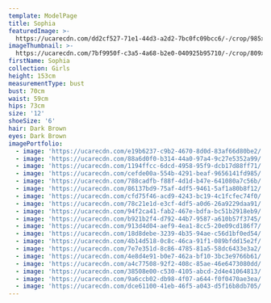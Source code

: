```yaml
---
template: ModelPage
title: Sophia
featuredImage: >-
  https://ucarecdn.com/dd2cf527-71e1-44d3-a2d2-7bc0fc09bcc6/-/crop/985x441/0,0/-/preview/
imageThumbnail: >-
  https://ucarecdn.com/7bf9950f-c3a5-4a68-b2e0-040925b95710/-/crop/809x1043/205,207/-/preview/
firstName: Sophia
collection: Girls
height: 153cm
measurementType: bust
bust: 70cm
waist: 59cm
hips: 73cm
size: '12'
shoeSize: '6'
hair: Dark Brown
eyes: Dark Brown
imagePortfolio:
  - image: 'https://ucarecdn.com/e19b6237-c9b2-4670-8d0d-83af66d80be2/'
  - image: 'https://ucarecdn.com/88a6d0f0-b314-44a0-97a4-9c27e5352a99/'
  - image: 'https://ucarecdn.com/1194ffcc-6dcd-4958-95f9-dcb17d88ff71/'
  - image: 'https://ucarecdn.com/cefde00a-554b-4291-beaf-9656141fd985/'
  - image: 'https://ucarecdn.com/788cadfb-f88f-4d1d-b47e-641080a7c56b/'
  - image: 'https://ucarecdn.com/86137bd9-75af-4df5-9461-5af1a80b8f12/'
  - image: 'https://ucarecdn.com/cfd75f46-acd9-4243-bc19-4c1fcfec74f0/'
  - image: 'https://ucarecdn.com/78c21e1d-e3cf-4df5-a0d6-26a9229daa91/'
  - image: 'https://ucarecdn.com/94f2ca41-fab2-467e-bdfa-bc51b2918eb9/'
  - image: 'https://ucarecdn.com/b921b2f4-d792-44b7-9587-a610b57f3745/'
  - image: 'https://ucarecdn.com/913d4d04-aef9-4ea1-8cc5-20e09cd186f7/'
  - image: 'https://ucarecdn.com/18d8debe-3239-4b35-94ae-c56d1bf0ed54/'
  - image: 'https://ucarecdn.com/4b14d518-0c8c-46ca-91f1-089bfdd15e2f/'
  - image: 'https://ucarecdn.com/7e7e351d-8c86-4785-81a5-58dc6433e3a2/'
  - image: 'https://ucarecdn.com/4e8d4e91-b0e7-462a-bf10-3bc3e9766b61/'
  - image: 'https://ucarecdn.com/a4c77508-92f2-408c-85ae-46e6473080dd/'
  - image: 'https://ucarecdn.com/38508e00-c530-4105-abcd-2d4e41064813/'
  - image: 'https://ucarecdn.com/9a6ccb02-db98-4f07-a644-f0f0470ae3ea/'
  - image: 'https://ucarecdn.com/dce61100-41eb-46f5-a043-d5f16b8db705/'
---
```


